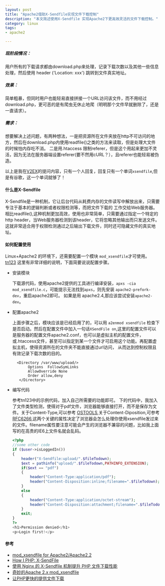 ```yaml
---
layout: post
title: "Apache2借助X-Sendfile实现文件下载控制"
description: "本文简述使用X-Sendfile 实现Apache2下更高效灵活的文件下载控制。"
category: linux
tags: 
- apache2

---
```


##### 现阶段情况：

用户所有的下载请求都由download.php来处理，记录下载次数以及其他一些信息处理，然后使用
header ('Location: xxx') 跳转到文件真实地址。

##### 效果：

简单粗暴，但同时用户也能轻易直接拼接一个URL访问该文件，而不用经过download.php，更可恶的是有爬虫无休止地爬（明明那个文件早就删除了，还是一直请求）。

##### 需求：

想要解决上述问题，有两种想法，一是把资源所在文件夹放在http不可访问的地方，然后在download.php内使用readfile()之类的方法来读取，但是处理大文件的时候怕内存吃不消。
二是用.htaccess 限制referer，但是这个用起来更加不灵活，因为无法在服务器端设置referer(要不然用cURL？），且referer也能轻易被伪造。

以上是我在[V2EX](http://v2ex.com/t/87554#reply1)的提问内容，只有一个人回复，回复只有一个单词`xsendfile`,但是有谷歌，这一个单词就够了！

#### 什么是X-Sendfile

X-Sendfile是一种机制，它让后台代码从耗费内存的文件读写中解放出来，只需要专注于基本的逻辑判断或者权限检测等，而把文件下载的
工作交给Web服务器。相比readfile(),这种机制更加高效，使用也非常简单，只需要通过指定一个特定的http header，当Web服务器检测到该header，它将忽略其他输出而只发送文件。这就非常适合用于权限检测通过之后输出下载文件，同时还可隐藏文件的真实地址。

#### 如何配置使用

Linux+Apache2 的环境下，还需要配置一个模块 `mod_xsendfile`才可使用。[tn123](https://tn123.org/mod_xsendfile/)
这里有非常详细的说明，下面简要说说配置步骤。

+ 安装模块

	下载源代码，使用apache2提供的工具进行编译安装，`apxs -cia mod_xsendfile.c`，可能提示无法找到`apxs`，则先安装
	`apache2-prefork-dev`，重启apache2即可。 如果是用 apache2.4,那应该尝试安装`apache2-dev`。

+ 配置apache2

	上面步骤之后，模块应该是已经启用了的，可以用 `a2enmod xsendfile` 检查下是否启动。然后在配置文件中加入一句话`XSendFile on`,这里的配置文件可以是服务器的配置文件apache2.conf，也可以是虚拟主机的配置文件，或.htaccess文件，甚至可以指定到某一个文件才可启用这个功能。再配置虚拟主机，使得资源所在的文件夹不能直接通过url访问，
	从而达到控制权限且有效记录下载次数的目的。

		<Directory /var/www/upload/>
	         Options  FollowSymLinks 
	         AllowOverride None
	         Order allow,deny
	     </Directory>

+ 编写代码
	
	参考tn123中的示例代码，加入自己所需要的功能即可。 
	下的代码中，我加入了文件类型检测，使得对于pdf文件，浏览器能够直接打开，而不是保存为文件。关于Content-Type,可以参考
	[OSTOOLS](http://www.ostools.net/commons),关于Content-Diposition,可参考[RFC6266](http://tools.ietf.org/html/rfc6266),这两个关键的属性决定了浏览器会怎么处理你使用xsendfile发过来的文件。filename属性要注意可能会产生的浏览器不兼容的问题，比如我上面写的在高贵的IE6上文件名就会乱码。
    ```php
    <?php
    //some other code
    if ($user->isLoggedIn())
    {
        header("X-Sendfile:upload/".$fileTodown);
        $ext = pathinfo("upload/".$fileTodown,PATHINFO_EXTENSION);
        if($ext == "pdf")
        {
            header("Content-Type:application/pdf");
            header("Content-Disposition:inline;filename=".$fileTodown);
        }
        else
        {
            header("Content-Type:application/octet-stream");
            header("Content-Disposition:attachment;filename=".$fileTodown);
        }         
        exit;
    }
    ?>
    <h1>Permission denied</h1>
    <p>Login first!</p>
    ```



#### 参考

- [mod_xsendfile for Apache2/Apache2.2](https://tn123.org/mod_xsendfile/)
- [How I PHP: X-SendFile](http://www.jasny.net/articles/how-i-php-x-sendfile/)
- [使用 Nginx 的 X-Sendfile 机制提升 PHP 文件下载性能](http://www.lovelucy.info/x-sendfile-in-nginx.htm)
- [奇妙的Apache 2.x  mod_xsendfile](http://blog.sina.com.cn/s/blog_549212ae010086s9.html)
- [让PHP更快的提供文件下载](http://www.laruence.com/2012/05/02/2613.html)

